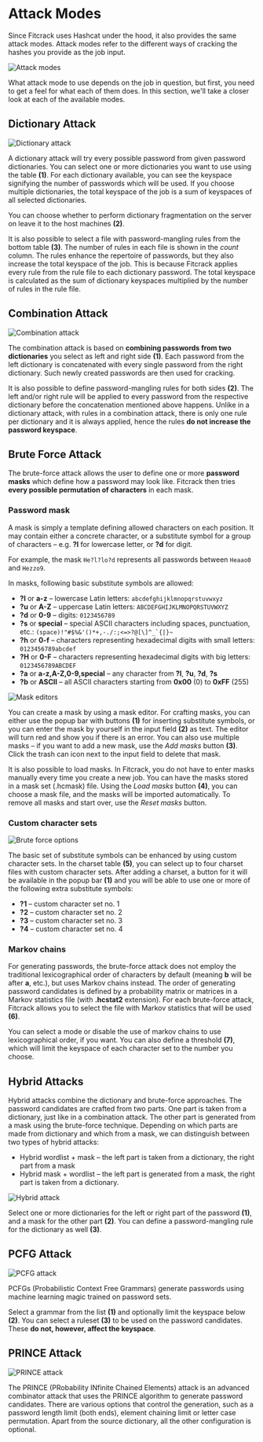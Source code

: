 Attack Modes
============

Since Fitcrack uses Hashcat under the hood, it also provides the same attack modes. Attack modes refer to the different ways of cracking the hashes you provide as the job input.

![Attack modes](../../_media/img/add-job/attack-settings.png)

What attack mode to use depends on the job in question, but first, you need to get a feel for what each of them does. In this section, we'll take a closer look at each of the available modes.


Dictionary Attack
-----------------

![Dictionary attack](../../_media/img/attack-modes/dictionary.png)

A dictionary attack will try every possible password from given password dictionaries. You can select one or more dictionaries you want to use using the table __(1)__. For each dictionary available, you can see the keyspace signifying the number of passwords which will be used. If you choose multiple dictionaries, the total keyspace of the job is a sum of keyspaces of all selected dictionaries.

You can choose whether to perform dictionary fragmentation on the server on leave it to the host machines __(2)__.

It is also possible to select a file with password-mangling rules from the bottom table __(3)__. The number of rules in each file is shown in the _count_ column. The rules enhance the repertoire of passwords, but they also increase the total keyspace of the job. This is because Fitcrack applies every rule from the rule file to each dictionary password. The total keyspace is calculated as the sum of dictionary keyspaces multiplied by the number of rules in the rule file.


Combination Attack
------------------

![Combination attack](../../_media/img/attack-modes/combinator.png)

The combination attack is based on __combining passwords from two dictionaries__ you select as left and right side __(1)__. Each password from the left dictionary is concatenated with every single password from the right dictionary. Such newly created passwords are then used for cracking.

It is also possible to define password-mangling rules for both sides __(2)__. The left and/or right rule will be applied to every password from the respective dictionary before the concatenation mentioned above happens. Unlike in a dictionary attack, with rules in a combination attack, there is only one rule per dictionary and it is always applied, hence the rules __do not increase the password keyspace__.


Brute Force Attack
------------------

The brute-force attack allows the user to define one or more __password masks__ which define how a password may look like. Fitcrack then tries __every possible permutation of characters__ in each mask.

### Password mask

A mask is simply a template defining allowed characters on each position. It may contain either a concrete character, or a substitute symbol for a group of characters – e.g. __?l__ for lowercase letter, or __?d__ for digit.

For example, the mask `He?l?lo?d` represents all passwords between `Heaao0` and `Hezzo9`.

In masks, following basic substitute symbols are allowed:

- __?l__ or __a-z__ – lowercase Latin letters: `abcdefghijklmnopqrstuvwxyz`
- __?u__ or __A-Z__ – uppercase Latin letters: `ABCDEFGHIJKLMNOPQRSTUVWXYZ`
- __?d__ or __0-9__ – digits: `0123456789`
- __?s__ or __special__ – special ASCII characters including spaces, punctuation, etc.: ``(space)!"#$%&'()*+,-./:;<=>?@[\]^_`{|}~``
- __?h__ or __0-f__ – characters representing hexadecimal digits with small letters: `0123456789abcdef`
- __?H__ or __0-F__ – characters representing hexadecimal digits with big letters: `0123456789ABCDEF`
- __?a__ or __a-z,A-Z,0-9,special__ – any character from __?l__, __?u__, __?d__, __?s__
- __?b__ or __ASCII__ – all ASCII characters starting from __0x00__ (0) to __0xFF__ (255)

![Mask editors](../../_media/img/attack-modes/mask.png)

You can create a mask by using a mask editor. For crafting masks, you can either use the popup bar with buttons __(1)__ for inserting substitute symbols, or you can enter the mask by yourself in the input field __(2)__ as text. The editor will turn red and show you if there is an error. You can also use multiple masks – if you want to add a new mask, use the _Add masks_ button __(3)__. Click the trash can icon next to the input field to delete that mask.

It is also possible to load masks. In Fitcrack, you do not have to enter masks manually every time you create a new job. You can have the masks stored in a mask set (.hcmask) file. Using the _Load masks_ button __(4)__, you can choose a mask file, and the masks will be imported automatically. To remove all masks and start over, use the _Reset masks_ button.

### Custom character sets

![Brute force options](../../_media/img/attack-modes/mask-charsets.png)

The basic set of substitute symbols can be enhanced by using custom character sets. In the charset table __(5)__, you can select up to four charset files with custom character sets. After adding a charset, a button for it will be available in the popup bar __(1)__ and you will be able to use one or more of the following extra substitute symbols:

- __?1__ – custom character set no. 1
- __?2__ – custom character set no. 2
- __?3__ – custom character set no. 3
- __?4__ – custom character set no. 4

### Markov chains

For generating passwords, the brute-force attack does not employ the traditional lexicographical order of characters by default (meaning __b__ will be after __a__, etc.), but uses Markov chains instead. The order of generating password candidates is defined by a probability matrix or matrices in a Markov statistics file (with __.hcstat2__ extension). For each brute-force attack, Fitcrack allows you to select the file with Markov statistics that will be used __(6)__.

You can select a mode or disable the use of markov chains to use lexicographical order, if you want. You can also define a threshold __(7)__, which will limit the keyspace of each character set to the number you choose.


Hybrid Attacks
--------------

Hybrid attacks combine the dictionary and brute-force approaches. The password candidates are crafted from two parts. One part is taken from a dictionary, just like in a combination attack. The other part is generated from a mask using the brute-force technique. Depending on which parts are made from dictionary and which from a mask, we can distinguish between two types of hybrid attacks:

- Hybrid wordlist + mask – the left part is taken from a dictionary, the right part from a mask
- Hybrid mask + wordlist – the left part is generated from a mask, the right part is taken from a dictionary.

![Hybrid attack](../../_media/img/attack-modes/hybrid.png)

Select one or more dictionaries for the left or right part of the password __(1)__, and a mask for the other part __(2)__. You can define a password-mangling rule for the dictionary as well __(3)__.


PCFG Attack
-----------

![PCFG attack](../../_media/img/attack-modes/pcfg.png)

PCFGs (Probabilistic Context Free Grammars) generate passwords using machine learning magic trained on password sets.

Select a grammar from the list __(1)__ and optionally limit the keyspace below __(2)__. You can select a ruleset __(3)__ to be used on the password candidates. These __do not, however, affect the keyspace__.


PRINCE Attack
-------------

![PRINCE attack](../../_media/img/attack-modes/prince.png)

The PRINCE (PRobability INfinite Chained Elements) attack is an advanced combinator attack that uses the PRINCE algorithm to generate password candidates. There are various options that control the generation, such as a password length limit (both ends), element chaining limit or letter case permutation. Apart from the source dictionary, all the other configuration is optional.
